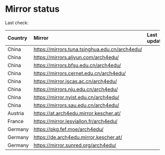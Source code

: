 <script src="./time.js"></script>
# Mirror status
Last check: <script type="text/javascript">localize(1710965929.689439);</script>

|Country|Mirror|Last update|
|:------|:-----|:----------|
|China|https://mirrors.tuna.tsinghua.edu.cn/arch4edu/|<script type="text/javascript">localize(1710959480);</script>|
|China|https://mirrors.aliyun.com/arch4edu/|<script type="text/javascript">localize(1710916465);</script>|
|China|https://mirrors.bfsu.edu.cn/arch4edu/|<script type="text/javascript">localize(1710916465);</script>|
|China|https://mirrors.cernet.edu.cn/arch4edu/|<script type="text/javascript">localize(1710959480);</script>|
|China|https://mirror.iscas.ac.cn/arch4edu/|<script type="text/javascript">localize(1710916465);</script>|
|China|https://mirrors.nju.edu.cn/arch4edu/|<script type="text/javascript">localize(1710872950);</script>|
|China|https://mirror.nyist.edu.cn/arch4edu/|<script type="text/javascript">localize(1710959480);</script>|
|China|https://mirrors.sau.edu.cn/arch4edu/|<script type="text/javascript">localize(1710916465);</script>|
|Austria|https://at.arch4edu.mirror.kescher.at/|<script type="text/javascript">localize(1710959480);</script>|
|France|https://mirror.lesviallon.fr/arch4edu/|<script type="text/javascript">localize(1710916465);</script>|
|Germany|https://pkg.fef.moe/arch4edu/|<script type="text/javascript">localize(1710959480);</script>|
|Germany|https://de.arch4edu.mirror.kescher.at/|<script type="text/javascript">localize(1710959480);</script>|
|Germany|https://mirror.sunred.org/arch4edu/|<script type="text/javascript">localize(1710959480);</script>|

<script src="./tablefilter/tablefilter.js"></script>
<script src="./table.js"></script>